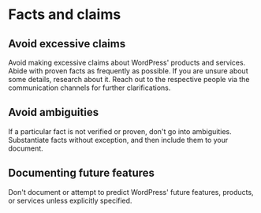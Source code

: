 # Facts and claims

## Avoid excessive claims

Avoid making excessive claims about WordPress' products and services. Abide with proven facts as frequently as possible. If you are unsure about some details, research about it. Reach out to the respective people via the communication channels for further clarifications.

## Avoid ambiguities

If a particular fact is not verified or proven, don't go into ambiguities. Substantiate facts without exception, and then include them to your document.

## Documenting future features

Don't document or attempt to predict WordPress' future features, products, or services unless explicitly specified.
